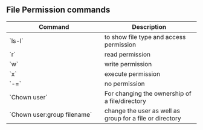 
## File Permission commands


<table>

<thead>

<tr>

<th width="50%">Command</th>

<th>Description</th>

</tr>

</thead>

<tbody>

<tr>

<td>`ls-l`</td>

<td>to show file type and access permission</td>

</tr>

<tr>

<td>`r`</td>

<td>read permission</td>

</tr>

<tr>

<td>`w`</td>

<td>write permission</td>

</tr>

<tr>

<td>`x`</td>

<td>execute permission</td>

</tr>

<tr>

<td>`-=`</td>

<td>no permission</td>

</tr>

<tr>

<td>`Chown user`</td>

<td>For changing the ownership of a file/directory</td>

</tr>

<tr>

<td>`Chown user:group filename`</td>

<td>change the user as well as group for a file or directory</td>

</tr>

</tbody>

</table>
